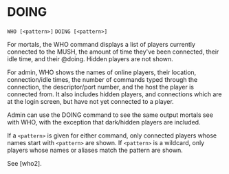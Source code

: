 # DOING
`WHO [<pattern>]`
`DOING [<pattern>]`

For mortals, the WHO command displays a list of players currently connected to the MUSH, the amount of time they've been connected, their idle time, and their @doing. Hidden players are not shown.

For admin, WHO shows the names of online players, their location, connection/idle times, the number of commands typed through the connection, the descriptor/port number, and the host the player is connected from. It also includes hidden players, and connections which are at the login screen, but have not yet connected to a player.

Admin can use the DOING command to see the same output mortals see with WHO, with the exception that dark/hidden players are included.

If a `<pattern>` is given for either command, only connected players whose names start with `<pattern>` are shown. If `<pattern>` is a wildcard, only players whose names or aliases match the pattern are shown.

See [who2].

